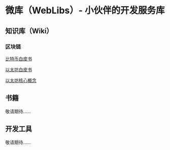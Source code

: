 # 微库（WebLibs）- 小伙伴的开发服务库


## 知识库（Wiki）

### 区块链

[比特币白皮书](pages/bitcoin-whitepaper.md)

[以太坊白皮书](pages/ethereum-whitepaper.md)

[以太坊核心概念](pages/ethereum-core.md)

## 书籍

敬请期待......

## 开发工具


敬请期待......
